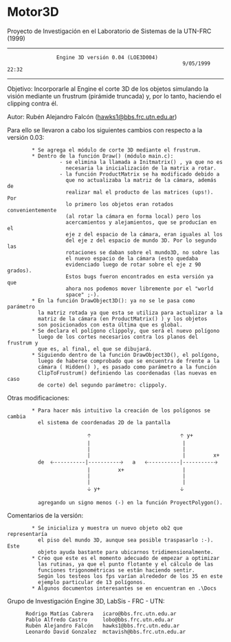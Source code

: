 # Motor3D
Proyecto de Investigación en el Laboratorio de Sistemas de la UTN-FRC (1999)


-----------------------------------------------------------------------------

                    Engine 3D versión 0.04 (LOE3D004)
                                                             9/05/1999 22:32
-----------------------------------------------------------------------------



Objetivo: Incorporarle al Engine el corte 3D de los objetos simulando
          la visión mediante un frustrum (pirámide truncada) y, por lo
          tanto, haciendo el clipping contra él.

Autor:    Rubén Alejandro Falcón (hawks1@bbs.frc.utn.edu.ar)


Para ello se llevaron a cabo los siguientes cambios con respecto
a la versión 0.03:

            * Se agrega el módulo de corte 3D mediante el frustrum.
            * Dentro de la función Draw() (módulo main.c):
                     - se elimina la llamada a Initmatrix() , ya que no es
                       necesaria la inicialización de la matrix a rotar.
                     - la función ProductMatrix se ha modificado debido a
                       que no actualizaba la matriz de la cámara, además de
                       realizar mal el producto de las matrices (ups!). Por
                       lo primero los objetos eran rotados convenientemente
                       (al rotar la cámara en forma local) pero los
                       acercamientos y alejamientos, que se producían en el
                       eje z del espacio de la cámara, eran iguales al los
                       del eje z del espacio de mundo 3D. Por lo segundo las
                       rotaciones se daban sobre el mundo3D, no sobre las
                       el nuevo espacio de la cámara (esto quedaba
                       evidenciado luego de rotar sobre el eje z 90 grados).
                       Estos bugs fueron encontrados en esta versión ya que
                       ahora nos podemos mover libremente por el "world
                       space" ;-).
            * En la función DrawObject3D(): ya no se le pasa como parámetro
              la matriz rotada ya que esta se utiliza para actualizar a la
              matriz de la cámara (en ProductMatrix() ) y los objetos
              son posicionados con esta última que es global.
            * Se declara el polígono clippoly, que será el nuevo polígono
              luego de los cortes necesarios contra los planos del frustrum y
              que es, al final, el que se dibujará.
            * Siguiendo dentro de la función DrawObject3D(), el polígono,
              luego de haberse comprobado que se encuentra de frente a la
              cámara ( Hidden() ), es pasado como parámetro a la función
              ClipToFrustrum() definiendo las coordenadas (las nuevas en caso
              de corte) del segundo parámetro: clippoly.


Otras modificaciones:
        
            * Para hacer más intuitivo la creación de los polígonos se cambia
              el sistema de coordenadas 2D de la pantalla

                              🡡                             🡡 y+
                              |                              |
                              |                              | 
                              |                              |         x+
              de  🡠----------|----------🡢   a   🡠----------|----------🡢
                              |         x+                   |
                              |                              |
                              |                              |
                              🡣 y+                          🡣

              agregando un signo menos (-) en la función ProyectPolygon().
                              

Comentarios de la versión:

            * Se inicializa y muestra un nuevo objeto ob2 que representaría
              el piso del mundo 3D, aunque sea posible traspasarlo :-). Este
              objeto ayuda bastante para ubicarnos tridimensionalmente.
            * Creo que este es el momento adecuado de empezar a optimizar
              las rutinas, ya que el punto flotante y el cálculo de las
              funciones trigonométricas se están haciendo sentir.
              Según los testeos los fps varían alrededor de los 35 en este
              ejemplo particular de 13 polígonos.
            * Algunos documentos interesantes se en encuentran en .\Docs


Grupo de Investigación Engine 3D, LabSis - FRC - UTN:
                        
          Rodrigo Matías Cabrera   icaro@bbs.frc.utn.edu.ar
          Pablo Alfredo Castro     lobo@bbs.frc.utn.edu.ar
          Rubén Alejandro Falcón   hawks1@bbs.frc.utn.edu.ar
          Leonardo David Gonzalez  mctavish@bbs.frc.utn.edu.ar

